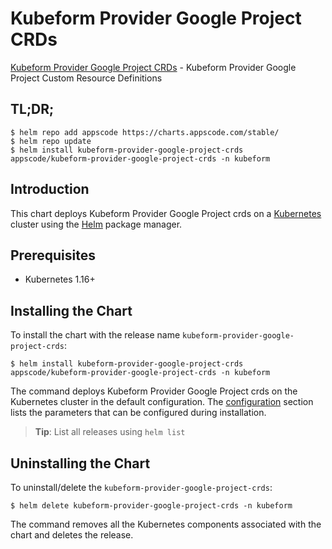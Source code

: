 # Kubeform Provider Google Project CRDs

[Kubeform Provider Google Project CRDs](https://github.com/kubeform) - Kubeform Provider Google Project Custom Resource Definitions

## TL;DR;

```console
$ helm repo add appscode https://charts.appscode.com/stable/
$ helm repo update
$ helm install kubeform-provider-google-project-crds appscode/kubeform-provider-google-project-crds -n kubeform
```

## Introduction

This chart deploys Kubeform Provider Google Project crds on a [Kubernetes](http://kubernetes.io) cluster using the [Helm](https://helm.sh) package manager.

## Prerequisites

- Kubernetes 1.16+

## Installing the Chart

To install the chart with the release name `kubeform-provider-google-project-crds`:

```console
$ helm install kubeform-provider-google-project-crds appscode/kubeform-provider-google-project-crds -n kubeform
```

The command deploys Kubeform Provider Google Project crds on the Kubernetes cluster in the default configuration. The [configuration](#configuration) section lists the parameters that can be configured during installation.

> **Tip**: List all releases using `helm list`

## Uninstalling the Chart

To uninstall/delete the `kubeform-provider-google-project-crds`:

```console
$ helm delete kubeform-provider-google-project-crds -n kubeform
```

The command removes all the Kubernetes components associated with the chart and deletes the release.


